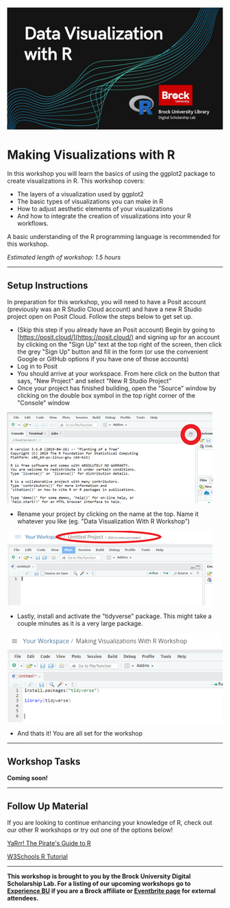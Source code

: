 ![Workshop Splash Image](Data-Visualization-in-R.jpg)


# Making Visualizations with R
In this workshop you will learn the basics of using the ggplot2 package to create visualizations in R.  This workshop covers:

- The layers of a visualization used by ggplot2
- The basic types of visualizations you can make in R
- How to adjust aesthetic elements of your visualizations
- And how to integrate the creation of visualizations into your R workflows.

A basic understanding of the R programming language is recommended for this workshop.

*Estimated length of workshop: 1.5 hours*

----

## Setup Instructions
In preparation for this workshop, you will need to have a Posit account (previously was an R Studio Cloud account) and have a new R Studio project open on Posit Cloud.  Follow the steps below to get set up.

- (Skip this step if you already have an Posit account) Begin by going to [https://posit.cloud/](https://posit.cloud/) and signing up for an account by clicking on the "Sign Up" text at the top right of the screen, then click the grey "Sign Up" button and fill in the form (or use the convenient Google or GitHub options if you have one of those accounts)
- Log in to Posit
- You should arrive at your workspace.  From here click on the button that says, "New Project" and select "New R Studio Project"
- Once your project has finished building, open the "Source" window by clicking on the double box symbol in the top right corner of the "Console" window

![Source Button Location](image1.png)

- Rename your project by clicking on the name at the top.  Name it whatever you like (eg. "Data Visualization With R Workshop")

![Title Change](image2.png)

- Lastly, install and activate the "tidyverse" package.  This might take a couple minutes as it is a very large package. 

![Tidyverse Install](image3.png)

- And thats it!  You are all set for the workshop

----

## Workshop Tasks
**Coming soon!**

----

## Follow Up Material
If you are looking to continue enhancing your knowledge of R, check out our other R workshops or try out one of the options below!

[YaRrr! The Pirate's Guide to R](https://bookdown.org/ndphillips/YaRrr/)   
  
[W3Schools R Tutorial](https://www.w3schools.com/r/default.asp)

----

**This workshop is brought to you by the Brock University Digital Scholarship Lab.  For a listing of our upcoming workshops go to [Experience BU](https://experiencebu.brocku.ca/organization/dsl) if you are a Brock affiliate or [Eventbrite page](https://www.eventbrite.ca/o/brock-university-digital-scholarship-lab-21661627350) for external attendees.**


